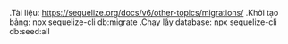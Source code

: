 .Tài liệu: https://sequelize.org/docs/v6/other-topics/migrations/
.Khởi tạo bảng: npx sequelize-cli db:migrate
.Chạy lấy database: npx sequelize-cli db:seed:all

